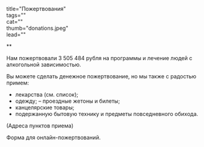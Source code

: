 title="Пожертвования"  
tags=""  
cat=""  
thumb="donations.jpeg"  
lead=""  

**

Нам пожертвовали 3 505 484 рубля на программы и лечение людей с алкогольной зависимостью.

Вы можете сделать денежное пожертвование, но мы также с радостью примем:

* лекарства (см. список);
* одежду; – проездные жетоны и билеты;
* канцелярские товары;
* подержанную бытовую технику и предметы повседневного обихода.

(Адреса пунктов приема)

Форма для онлайн-пожертвований.

